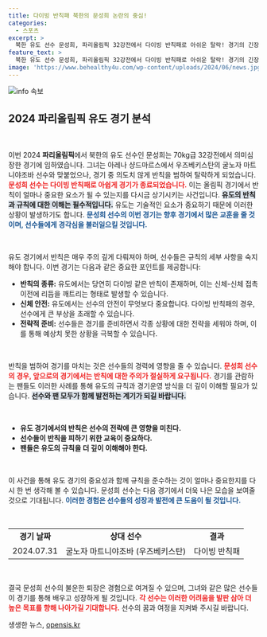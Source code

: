 ```yaml
---
title: 다이빙 반칙패 북한의 문성희 논란의 중심!
categories:
  - 스포츠
excerpt: >
  북한 유도 선수 문성희, 파리올림픽 32강전에서 다이빙 반칙패로 아쉬운 탈락! 경기의 긴장감과 драм이 뒤섞인 순간을 놓치지 마세요!
feature_text: >
  북한 유도 선수 문성희, 파리올림픽 32강전에서 다이빙 반칙패로 아쉬운 탈락! 경기의 긴장감과 драм이 뒤섞인 순간을 놓치지 마세요!
image: 'https://www.behealthy4u.com/wp-content/uploads/2024/06/news.jpg'
---
```


<p><img src="https://www.behealthy4u.com/wp-content/uploads/2024/06/news.jpg" alt="info 속보" /></p>

<h2 data-ke-size="size26">2024 파리올림픽 유도 경기 분석</h2>

<p data-ke-size="size16">&nbsp;</p>

<p>이번 2024 <b>파리올림픽</b>에서 북한의 유도 선수인 문성희는 70kg급 32강전에서 의미심장한 경기에 임하였습니다. 그녀는 아레나 샹드마르스에서 우즈베키스탄의 굴노자 마트니야조바 선수와 맞붙었으나, 경기 중 의도치 않게 반칙을 범하여 탈락하게 되었습니다. <b><span style="color: #ee2323;">문성희 선수는 다이빙 반칙패로 아쉽게 경기가 종료되었습니다.</span></b> 이는 올림픽 경기에서 반칙이 얼마나 중요한 요소가 될 수 있는지를 다시금 상기시키는 사건입니다. <b><span style="background-color: #21538527;">유도의 반칙과 규칙에 대한 이해는 필수적입니다.</span></b> 유도는 기술적인 요소가 중요하기 때문에 이러한 상황이 발생하기도 합니다. <b><span style="color: #1a5490;">문성희 선수의 이번 경기는 향후 경기에서 많은 교훈을 줄 것이며, 선수들에게 경각심을 불러일으킬 것입니다.</span></b></p>

<p data-ke-size="size16">&nbsp;</p>

<p>유도 경기에서 반칙은 매우 주의 깊게 다뤄져야 하며, 선수들은 규칙의 세부 사항을 숙지해야 합니다. 이번 경기는 다음과 같은 중요한 포인트를 제공합니다: </p>

<ul>
<li><b>반칙의 종류:</b> 유도에서는 당연히 다이빙 같은 반칙이 존재하며, 이는 신체-신체 접촉 이전에 리듬을 깨트리는 형태로 발생할 수 있습니다.</li>
<li><b>신체 안전:</b> 유도에서는 선수의 안전이 무엇보다 중요합니다. 다이빙 반칙패의 경우, 선수에게 큰 부상을 초래할 수 있습니다.</li>
<li><b>전략적 준비:</b> 선수들은 경기를 준비하면서 각종 상황에 대한 전략을 세워야 하며, 이를 통해 예상치 못한 상황을 극복할 수 있습니다.</li>
</ul>

<p data-ke-size="size16">&nbsp;</p>

<p>반칙을 범하여 경기를 마치는 것은 선수들의 경력에 영향을 줄 수 있습니다. <b><span style="color: #ee2323;">문성희 선수의 경우, 앞으로의 경기에서는 반칙에 대한 주의가 절실하게 요구됩니다.</span></b> 경기를 관람하는 팬들도 이러한 사례를 통해 유도의 규칙과 경기운영 방식을 더 깊이 이해할 필요가 있습니다. <b><span style="background-color: #21538527;">선수와 팬 모두가 함께 발전하는 계기가 되길 바랍니다.</span></b></p>

<p data-ke-size="size16">&nbsp;</p>

<ul>
    <li><b>유도 경기에서의 반칙은 선수의 전략에 큰 영향을 미친다.</b></li>
    <li><b>선수들이 반칙을 피하기 위한 교육이 중요하다.</b></li>
    <li><b>팬들은 유도의 규칙을 더 깊이 이해해야 한다.</b></li>
</ul>

<p data-ke-size="size16">&nbsp;</p>

<p>이 사건을 통해 유도 경기의 중요성과 함께 규칙을 준수하는 것이 얼마나 중요한지를 다시 한 번 생각해 볼 수 있습니다. 문성희 선수는 다음 경기에서 더욱 나은 모습을 보여줄 것으로 기대됩니다. <b><span style="color: #1a5490;">이러한 경험은 선수들의 성장과 발전에 큰 도움이 될 것입니다.</span></b> </p>

<p data-ke-size="size16">&nbsp;</p>

<table>
    <tr>
        <td style="text-align: center; height: 17px;"><b>경기 날짜</b></td>
        <td style="text-align: center; height: 17px;"><b>상대 선수</b></td>
        <td style="text-align: center; height: 17px;"><b>결과</b></td>
    </tr>
    <tr>
        <td style="text-align: center; height: 17px;">2024.07.31</td>
        <td style="text-align: center; height: 17px;">굴노자 마트니야조바 (우즈베키스탄)</td>
        <td style="text-align: center; height: 17px;">다이빙 반칙패</td>
    </tr>
</table>

<p data-ke-size="size16">&nbsp;</p>

<p>결국 문성희 선수의 불운한 퇴장은 경험으로 여겨질 수 있으며, 그녀와 같은 많은 선수들이 경기를 통해 배우고 성장하게 될 것입니다. <b><span style="color: #ee2323;">각 선수는 이러한 어려움을 발판 삼아 더 높은 목표를 향해 나아가길 기대합니다.</span></b> 선수의 꿈과 여정을 지켜봐 주시길 바랍니다.</p>
생생한 뉴스, <a href="https://opensis.kr" rel="dofollow">opensis.kr</a>



